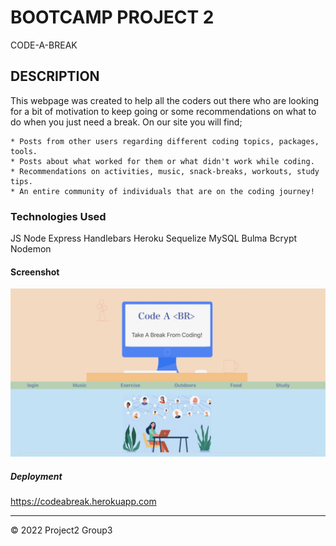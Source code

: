 # BOOTCAMP PROJECT 2

CODE-A-BREAK

## DESCRIPTION

This webpage was created to help all the coders out there who are looking for a bit of motivation to keep going or some recommendations on what to do when you just need a break.
On our site you will find;

    * Posts from other users regarding different coding topics, packages, tools.
    * Posts about what worked for them or what didn't work while coding.
    * Recommendations on activities, music, snack-breaks, workouts, study tips.
    * An entire community of individuals that are on the coding journey!

### Technologies Used
JS
Node
Express
Handlebars
Heroku
Sequelize
MySQL
Bulma
Bcrypt
Nodemon

#### Screenshot

![alt text](./public/image/IMG_5649.jpeg "snapshot")

##### Deployment

https://codeabreak.herokuapp.com

---
© 2022 Project2 Group3

